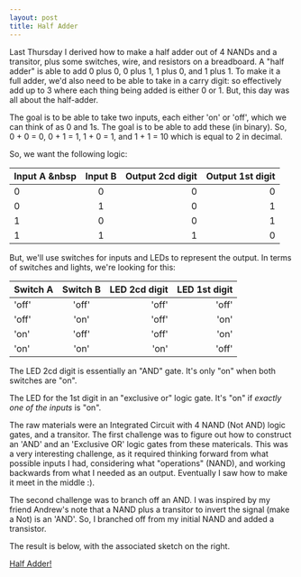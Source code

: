 ```yaml
---
layout: post
title: Half Adder
---
```


Last Thursday I derived how to make a half adder out of 4 NANDs and a transitor, plus some switches, wire, and resistors on a breadboard. A "half adder" is able to add 0 plus 0, 0 plus 1, 1 plus 0, and 1 plus 1. To make it a full adder, we'd also need to be able to take in a carry digit: so effectively add up to 3 where each thing being added is either 0 or 1. But, this day was all about the half-adder.  

The goal is to be able to take two inputs, each either 'on' or 'off', which we can think of as 0 and 1s. The goal is to be able to add these (in binary). So, 0 + 0 = 0, 0 + 1 = 1, 1 + 0 = 1, and 1 + 1 = 10 which is equal to 2 in decimal. 

So, we want the following logic:  

| Input A   &nbsp    |  Input B       |  Output 2cd digit |  Output 1st digit |
| ------------- |:-------------:| -----:| ----:|
| 0      | 0 | 0 | 0 |
| 0     | 1      |   0| 1 |
| 1 | 0     |    0 | 1 |
| 1 | 1     |    1 | 0 |

But, we'll use switches for inputs and LEDs to represent the output. In terms of switches and lights, we're looking for this: 

| Switch A       | Switch B       | LED 2cd digit | LED 1st digit |
| ------------- |:-------------:| -----:| ---:|
| 'off'      | 'off' | 'off' | 'off' |
| 'off'     | 'on'     |   'off'| 'on'   |
| 'on'   | 'off'     |    'off' | 'on'   |
| 'on'   | 'on'       |    'on'   | 'off' |

The LED 2cd digit is essentially an "AND" gate. It's only "on" when both switches are "on". 

The LED for the 1st digit in an "exclusive or" logic gate. It's "on" if *exactly one of the inputs* is "on".

The raw materials were an Integrated Circuit with 4 NAND (Not AND) logic gates, and a transitor. The first challenge was to figure out how to construct an 'AND' and an 'Exclusive OR' logic gates from these matericals. This was a very interesting challenge, as it required thinking forward from what possible inputs I had, considering what "operations" (NAND), and working backwards from what I needed as an output. Eventually I saw how to make it meet in the middle :).

The second challenge was to branch off an AND. I was inspired by my friend Andrew's note that a NAND plus a transitor to invert the signal (make a Not) is an 'AND'. So, I branched off from my initial NAND and added a transistor.  

The result is below, with the associated sketch on the right. 

[Half Adder!](https://lh6.googleusercontent.com/-WtVmFeUdp8U/VEnIi3WnICI/AAAAAAAAY2g/KIkkg7ug4RI/w350-h621-no/IMG_20141023_160225531_HDR.jpg)
